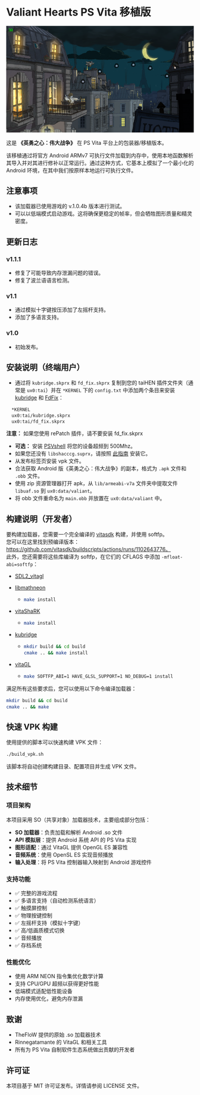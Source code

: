 # Valiant Hearts PS Vita 移植版

<p align="center"><img src="./screenshots/game.png"></p>

这是 **《英勇之心：伟大战争》** 在 PS Vita 平台上的包装器/移植版本。

该移植通过将官方 Android ARMv7 可执行文件加载到内存中，使用本地函数解析其导入并对其进行修补以正常运行。通过这种方式，它基本上模拟了一个最小化的 Android 环境，在其中我们按原样本地运行可执行文件。

## 注意事项

- 该加载器已使用游戏的 v.1.0.4b 版本进行测试。
- 可以以低端模式启动游戏。这将确保更稳定的帧率，但会牺牲图形质量和精灵密度。

## 更新日志

### v1.1.1

- 修复了可能导致内存泄漏问题的错误。
- 修复了波兰语语言检测。

### v1.1

- 通过模拟十字键按压添加了左摇杆支持。
- 添加了多语言支持。

### v1.0

- 初始发布。

## 安装说明（终端用户）

- 通过将 `kubridge.skprx` 和 `fd_fix.skprx` 复制到您的 taiHEN 插件文件夹（通常是 `ux0:tai`）并在 `*KERNEL` 下的 `config.txt` 中添加两个条目来安装 [kubridge](https://github.com/TheOfficialFloW/kubridge/releases/) 和 [FdFix](https://github.com/TheOfficialFloW/FdFix/releases/)：
  
```
  *KERNEL
  ux0:tai/kubridge.skprx
  ux0:tai/fd_fix.skprx
```

**注意：** 如果您使用 rePatch 插件，请不要安装 fd_fix.skprx

- **可选：** 安装 [PSVshell](https://github.com/Electry/PSVshell/releases) 将您的设备超频到 500Mhz。
- 如果您还没有 `libshacccg.suprx`，请按照 [此指南](https://samilops2.gitbook.io/vita-troubleshooting-guide/shader-compiler/extract-libshacccg.suprx) 安装它。
- 从发布标签页安装 vpk 文件。
- 合法获取 Android 版《英勇之心：伟大战争》的副本，格式为 `.apk` 文件和 `.obb` 文件。
- 使用 zip 资源管理器打开 apk，从 `lib/armeabi-v7a` 文件夹中提取文件 `libuaf.so` 到 `ux0:data/valiant`。
- 将 obb 文件重命名为 `main.obb` 并放置在 `ux0:data/valiant` 中。

## 构建说明（开发者）

要构建加载器，您需要一个完全编译的 [vitasdk](https://github.com/vitasdk) 构建，并使用 softfp。  
您可以在这里找到预编译版本：https://github.com/vitasdk/buildscripts/actions/runs/1102643776。  
此外，您还需要将这些库编译为 softfp，在它们的 CFLAGS 中添加 `-mfloat-abi=softfp`：

- [SDL2_vitagl](https://github.com/Northfear/SDL/tree/vitagl)

- [libmathneon](https://github.com/Rinnegatamante/math-neon)

  - ```bash
    make install
    ```

- [vitaShaRK](https://github.com/Rinnegatamante/vitaShaRK)

  - ```bash
    make install
    ```

- [kubridge](https://github.com/TheOfficialFloW/kubridge)

  - ```bash
    mkdir build && cd build
    cmake .. && make install
    ```

- [vitaGL](https://github.com/Rinnegatamante/vitaGL)

  - ````bash
    make SOFTFP_ABI=1 HAVE_GLSL_SUPPORT=1 NO_DEBUG=1 install
    ````

满足所有这些要求后，您可以使用以下命令编译加载器：

```bash
mkdir build && cd build
cmake .. && make
```

## 快速 VPK 构建

使用提供的脚本可以快速构建 VPK 文件：

```bash
./build_vpk.sh
```

该脚本将自动创建构建目录、配置项目并生成 VPK 文件。

## 技术细节

### 项目架构

本项目采用 SO（共享对象）加载器技术，主要组成部分包括：

- **SO 加载器**：负责加载和解析 Android .so 文件
- **API 模拟层**：提供 Android 系统 API 的 PS Vita 实现
- **图形适配**：通过 VitaGL 提供 OpenGL ES 兼容性
- **音频系统**：使用 OpenSL ES 实现音频播放
- **输入处理**：将 PS Vita 控制器输入映射到 Android 游戏控件

### 支持功能

- ✅ 完整的游戏流程
- ✅ 多语言支持（自动检测系统语言）
- ✅ 触摸屏控制
- ✅ 物理按键控制
- ✅ 左摇杆支持（模拟十字键）
- ✅ 高/低画质模式切换
- ✅ 音频播放
- ✅ 存档系统

### 性能优化

- 使用 ARM NEON 指令集优化数学计算
- 支持 CPU/GPU 超频以获得更好性能
- 低端模式适配低性能设备
- 内存使用优化，避免内存泄漏

## 致谢

- TheFloW 提供的原始 .so 加载器技术
- Rinnegatamante 的 VitaGL 和相关工具
- 所有为 PS Vita 自制软件生态系统做出贡献的开发者

## 许可证

本项目基于 MIT 许可证发布。详情请参阅 LICENSE 文件。
